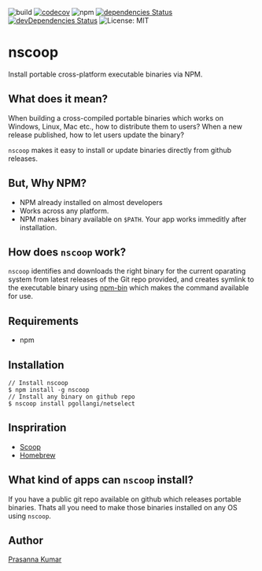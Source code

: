 ![build](https://github.com/pgollangi/nscoop/workflows/Build/badge.svg)
[![codecov](https://codecov.io/gh/pgollangi/nscoop/branch/master/graph/badge.svg)](https://codecov.io/gh/pgollangi/nscoop)
![npm](https://img.shields.io/npm/v/nscoop)
[![dependencies Status](https://david-dm.org/pgollangi/nscoop/status.svg)](https://david-dm.org/pgollangi/nscoop)
[![devDependencies Status](https://david-dm.org/pgollangi/nscoop/dev-status.svg)](https://david-dm.org/pgollangi/nscoop?type=dev)
![License: MIT](https://img.shields.io/github/license/pgollangi/nscoop)
<!-- ![node-current](https://img.shields.io/node/v/nscoop) -->

# nscoop 

Install portable cross-platform executable binaries via NPM.

## What does it mean?
When building a cross-compiled portable binaries which works on Windows, Linux, Mac etc., how to distribute them to users? When a new release published, how to let users update the binary?

`nscoop` makes it easy to install or update binaries directly from github releases.

## But, Why NPM?
- NPM already installed on almost developers 
- Works across any platform.
- NPM makes binary available on `$PATH`. Your app works immeditly after installation. 

## How does `nscoop` work?
`nscoop` identifies and downloads the right binary for the current oparating system from latest releases of the Git repo provided, and creates symlink to the executable binary using [npm-bin](https://docs.npmjs.com/cli/bin.html) which makes the command available for use.

## Requirements
 - npm

## Installation
```console
// Install nscoop
$ npm install -g nscoop
// Install any binary on github repo
$ nscoop install pgollangi/netselect

```
## Inspriration
- [Scoop](https://scoop.sh/)
- [Homebrew](https://brew.sh/)

## What kind of apps can `nscoop` install?
If you have a public git repo available on github which releases portable binaries. Thats all you need to make those binaries installed on any OS using `nscoop`.

## Author
[Prasanna Kumar](https://pgollangi.com)

